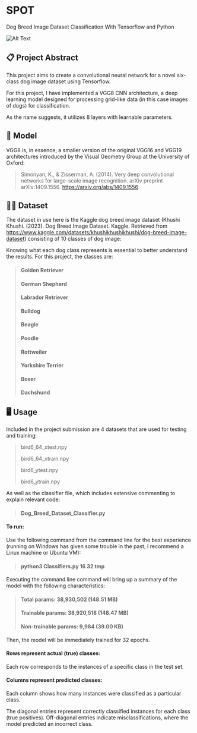 # SPOT
Dog Breed Image Dataset Classification With Tensorflow and Python

![Alt Text](BorderCollie.png)

 ## 📋 Project Abstract
This project aims to create a convolutional neural network for a novel six-class dog image dataset using Tensorflow. 

For this project, I have implemented a VGG8 CNN architecture, a deep learning model designed for processing grid-like data (in this case images of dogs) for classification. 

As the name suggests, it utilizes 8 layers with learnable parameters.

## 🧮 Model

VGG8 is, in essence, a smaller version of the original VGG16 and VGG19 architectures introduced by the Visual Geometry Group at the University of Oxford:

> Simonyan, K., & Zisserman, A. (2014). Very deep convolutional networks for large-scale image recognition. arXiv preprint arXiv:1409.1556. https://arxiv.org/abs/1409.1556 

 ## 🐕‍🦺 Dataset

The dataset in use here is the Kaggle dog breed image dataset (Khushi Khushi. (2023). Dog Breed Image Dataset. Kaggle. Retrieved from https://www.kaggle.com/datasets/khushikhushikhushi/dog-breed-image-dataset) consisting of 10 classes of dog image:

Knowing what each dog class represents is essential to better understand the results. For this project, the classes are:

> #### Golden Retriever
> #### German Shepherd
> #### Labrador Retriever
> #### Bulldog
> #### Beagle
> #### Poodle
> #### Rottweiler
> #### Yorkshire Terrier
> #### Boxer
> #### Dachshund

 ## 🖥️ Usage

Included in the project submission are 4 datasets that are used for testing and training:

> bird6_64_xtest.npy
> 
> bird6_64_xtrain.npy
> 
> bird6_ytest.npy
> 
> bird6_ytrain.npy

As well as the classifier file, which includes extensive commenting to explain relevant code:

> #### Dog_Breed_Dataset_Classifier.py

#### To run:
Use the following command from the command line for the best experience (running on Windows has given some trouble in the past; I recommend a Linux machine or Ubuntu VM):

> #### python3 Classifiers.py 16 32 tmp

Executing the command line command will bring up a summary of the model with the following characteristics:

> #### Total params: 38,930,502 (148.51 MB)
> #### Trainable params: 38,920,518 (148.47 MB)
> #### Non-trainable params: 9,984 (39.00 KB)

Then, the model will be immediately trained for 32 epochs. 

<!--
|    |    |    |    |    |    |    |    |    |    |       |
|----|----|----|----|----|----|----|----|----|----|-------- 
|  0 |  0 |  0 |  0 |  0 |  0 | 19 |  0 |  0 |  1 | Beagle 
|  0 |  0 |  0 |  0 |  0 |  0 | 19 |  0 |  0 |  0 | Boxer  |
|  0 |  0 |  0 |  0 |  0 |  0 | 20 |  0 |  0 |  0 | Bulldog|
|  0 |  0 |  0 |  0 |  0 |  0 | 19 |  0 |  0 |  0 | Dashsund|
|  0 |  0 |  0 |  0 |  0 |  0 | 12 |  0 |  0 |  0 | German_Shepard|
|  0 |  0 |  0 |  0 |  0 |  0 | 18 |  0 |  0 |  0 | Golden_Retriever|
|  0 |  0 |  0 |  0 |  0 |  0 | 17 |  0 |  0 |  0 | Labrador_Retriever|
|  0 |  0 |  0 |  0 |  0 |  0 | 24 |  0 |  0 |  2 | Poodle|
|  0 |  0 |  0 |  0 |  0 |  0 | 22 |  0 |  0 |  0 | Rottweiler|
|  0 |  0 |  0 |  0 |  0 |  0 | 19 |  0 |  0 |  2 | Yorkshire_Terrier|


Test set accuracy: 0.4141, MCC: 0.2903 

Test Set Accuracy is the percentage of correct predictions, and MCC is the Matthews Correlation Coefficient, which indicates a weak positive correlation between true labels and predicted labels. Interpreting the confusion matrix is as follows:
-->
#### Rows represent actual (true) classes:
Each row corresponds to the instances of a specific class in the test set.

#### Columns represent predicted classes:
Each column shows how many instances were classified as a particular class.

The diagonal entries represent correctly classified instances for each class (true positives). Off-diagonal entries indicate misclassifications, where the model predicted an incorrect class.
